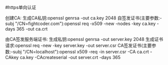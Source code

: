 #https单向认证

创建CA:
    生成CA私钥:openssl genrsa -out ca.key 2048
    自签发证书(主要参数:-subj "/CN=fightcoder.com"):openssl req -x509 -new -nodes -key ca.key -days 365 -out ca.crt

由CA签发服务端证书:
    生成私钥:openssl genrsa -out server.key 2048
    生成证书请求:openssl req -new -key server.key -out server.csr
    CA签发证书(主要参数:-subj "/CN=localhost"):openssl x509 -req -in server.csr -CA ca.crt -CAkey ca.key -CAcreateserial -out server.crt -days 365